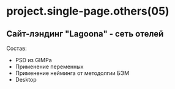 # project.single-page.others(05)


## Сайт-лэндинг "Lagoona" - сеть отелей

Состав:
+ PSD из GIMPa
+ Применение переменных
+ Применение нейминга от методолгии БЭМ
+ Desktop
